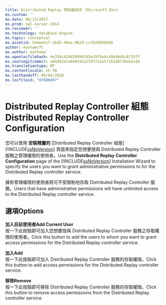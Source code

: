 ```yaml
---
title: Distributed Replay 控制器設定 |Microsoft Docs
ms.custom: ''
ms.date: 06/13/2017
ms.prod: sql-server-2014
ms.reviewer: ''
ms.technology: database-engine
ms.topic: conceptual
ms.assetid: 594eeb1f-16d5-49ea-9b29-ccf029b58928
author: mashamsft
ms.author: mathoma
ms.openlocfilehash: 4e359c429d20996165e39f5edc49e96d5c8735ff
ms.sourcegitcommit: ad4d92dce894592a259721a1571b1d8736abacdb
ms.translationtype: MT
ms.contentlocale: zh-TW
ms.lasthandoff: 08/04/2020
ms.locfileid: "87606607"
---
```

# <a name="distributed-replay-controller-configuration"></a><span data-ttu-id="15292-102">Distributed Replay Controller 組態</span><span class="sxs-lookup"><span data-stu-id="15292-102">Distributed Replay Controller Configuration</span></span>
  <span data-ttu-id="15292-103">您可以使用 **安裝精靈的** [Distributed Replay Controller 組態] [!INCLUDE[ssNoVersion](../../includes/ssnoversion-md.md)] 頁面來指定您想要授與 Distributed Replay Controller 服務之管理權限的使用者。</span><span class="sxs-lookup"><span data-stu-id="15292-103">Use the **Distributed Replay Controller Configuration** page of the [!INCLUDE[ssNoVersion](../../includes/ssnoversion-md.md)] Installation Wizard to specify the users you want to grant administrative permissions to for the Distributed Replay controller service.</span></span>  
  
 <span data-ttu-id="15292-104">擁有管理權限的使用者將可不受限制地存取 Distributed Replay Controller 服務。</span><span class="sxs-lookup"><span data-stu-id="15292-104">Users that have administrative permissions will have unlimited access to the Distributed Replay controller service.</span></span>  
  
## <a name="options"></a><span data-ttu-id="15292-105">選項</span><span class="sxs-lookup"><span data-stu-id="15292-105">Options</span></span>  
 <span data-ttu-id="15292-106">**加入目前使用者**</span><span class="sxs-lookup"><span data-stu-id="15292-106">**Add Current User**</span></span>  
 <span data-ttu-id="15292-107">按一下此按鈕即可加入您想要授與 Distributed Replay Controller 服務之存取權限的使用者。</span><span class="sxs-lookup"><span data-stu-id="15292-107">Click this button to add the users to whom you want to grant access permissions for the Distributed Replay controller service.</span></span>  
  
 <span data-ttu-id="15292-108">**加入**</span><span class="sxs-lookup"><span data-stu-id="15292-108">**Add**</span></span>  
 <span data-ttu-id="15292-109">按一下此按鈕即可加入 Distributed Replay Controller 服務的存取權限。</span><span class="sxs-lookup"><span data-stu-id="15292-109">Click this button to add access permissions for the Distributed Replay controller service.</span></span>  
  
 <span data-ttu-id="15292-110">**移除**</span><span class="sxs-lookup"><span data-stu-id="15292-110">**Remove**</span></span>  
 <span data-ttu-id="15292-111">按一下此按鈕即可移除 Distributed Replay Controller 服務的存取權限。</span><span class="sxs-lookup"><span data-stu-id="15292-111">Click this button to remove access permissions from the Distributed Replay controller service.</span></span>  
  
  
